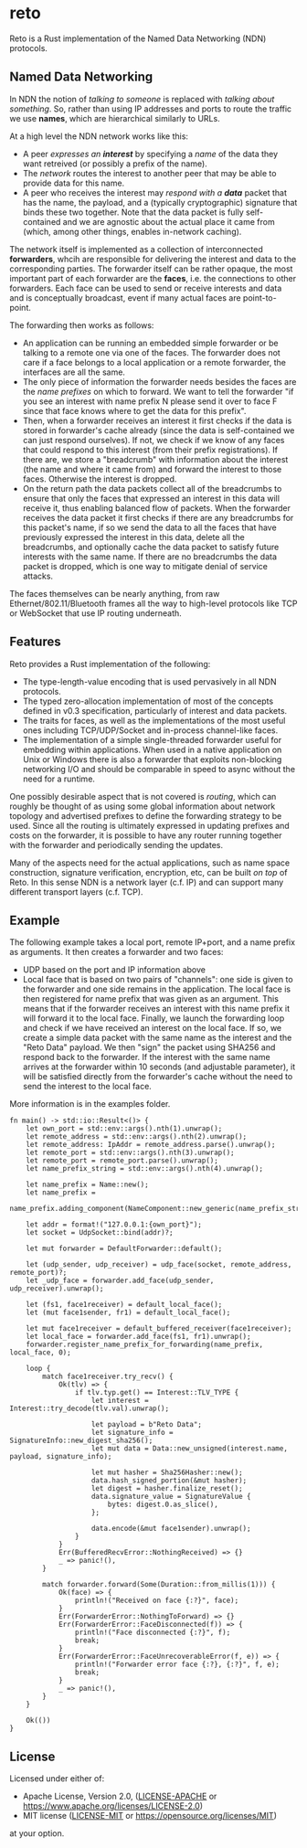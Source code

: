 reto
=========

Reto is a Rust implementation of the Named Data Networking (NDN) protocols.

## Named Data Networking

In NDN the notion of _talking to someone_ is replaced with _talking about something_. So, rather than using IP addresses and ports to route the traffic we use __names__, which are hierarchical similarly to URLs.

At a high level the NDN network works like this:
- A peer *expresses an __interest__* by specifying a _name_ of the data they want retreived (or possibly a prefix of the name).
- The _network_ routes the interest to another peer that may be able to provide data for this name.
- A peer who receives the interest may *respond with a __data__* packet that has the name, the payload, and a (typically cryptographic) signature that binds these two together. Note that the data packet is fully self-contained and we are agnostic about the actual place it came from (which, among other things, enables in-network caching).

The network itself is implemented as a collection of interconnected __forwarders__, whcih are responsible for delivering the interest and data to the corresponding parties. The forwarder itself can be rather opaque, the most important part of each forwarder are the __faces__, i.e. the connections to other forwarders. Each face can be used to send or receive interests and data and is conceptually broadcast, event if many actual faces are point-to-point.

The forwarding then works as follows:
- An application can be running an embedded simple forwarder or be talking to a remote one via one of the faces. The forwarder does not care if a face belongs to a local application or a remote forwarder, the interfaces are all the same.
- The only piece of information the forwarder needs besides the faces are the _name prefixes_ on which to forward. We want to tell the forwarder "if you see an interest with name prefix N please send it over to face F since that face knows where to get the data for this prefix".
- Then, when a forwarder receives an interest it first checks if the data is stored in forwarder's cache already (since the data is self-contained we can just respond ourselves). If not, we check if we know of any faces that could respond to this interest (from their prefix registrations). If there are, we store a "breadcrumb" with information about the interest (the name and where it came from) and forward the interest to those faces. Otherwise the interest is dropped.
- On the return path the data packets collect all of the breadcrumbs to ensure that only the faces that expressed an interest in this data will receive it, thus enabling balanced flow of packets. When the forwarder receives the data packet it first checks if there are any breadcrumbs for this packet's name, if so we send the data to all the faces that have previously expressed the interest in this data, delete all the breadcrumbs, and optionally cache the data packet to satisfy future interests with the same name. If there are no breadcrumbs the data packet is dropped, which is one way to mitigate denial of service attacks.

The faces themselves can be nearly anything, from raw Ethernet/802.11/Bluetooth frames all the way to high-level protocols like TCP or WebSocket that use IP routing underneath. 

## Features

Reto provides a Rust implementation of the following:
- The type-length-value encoding that is used pervasively in all NDN protocols.
- The typed zero-allocation implementation of most of the concepts defined in v0.3 specification, particularly of interest and data packets.
- The traits for faces, as well as the implementations of the most useful ones including TCP/UDP/Socket and in-process channel-like faces.
- The implementation of a simple single-threaded forwarder useful for embedding within applications. When used in a native application on Unix or Windows there is also a forwarder that exploits non-blocking networking I/O and should be comparable in speed to async without the need for a runtime.

One possibly desirable aspect that is not covered is _routing_, which can roughly be thought of as using some global information about network topology and advertised prefixes to define the forwarding strategy to be used. Since all the routing is ultimately expressed in updating prefixes and costs on the forwarder, it is possible to have any router running together with the forwarder and periodically sending the updates.

Many of the aspects need for the actual applications, such as name space construction, signature verification, encryption, etc, can be built _on top_ of Reto. In this sense NDN is a network layer (c.f. IP) and can support many different transport layers (c.f. TCP).

## Example

The following example takes a local port, remote IP+port, and a name prefix as arguments.
It then creates a forwarder and two faces: 
- UDP based on the port and IP information above
- Local face that is based on two pairs of "channels": one side is given to the forwarder and one side remains in the application.
The local face is then registered for name prefix that was given as an argument. This means that if the forwarder receives an interest with this name prefix it will forward it to the local face.
Finally, we launch the forwarding loop and check if we have received an interest on the local face. If so, we create a simple data packet with the same name as the interest and the "Reto Data" payload. We then "sign" the packet using SHA256 and respond back to the forwarder.
If the interest with the same name arrives at the forwarder within 10 seconds (and adjustable parameter), it will be satisfied directly from the forwarder's cache without the need to send the interest to the local face.

More information is in the examples folder.

```
fn main() -> std::io::Result<()> {
    let own_port = std::env::args().nth(1).unwrap();
    let remote_address = std::env::args().nth(2).unwrap();
    let remote_address: IpAddr = remote_address.parse().unwrap();
    let remote_port = std::env::args().nth(3).unwrap();
    let remote_port = remote_port.parse().unwrap();
    let name_prefix_string = std::env::args().nth(4).unwrap();

    let name_prefix = Name::new();
    let name_prefix =
        name_prefix.adding_component(NameComponent::new_generic(name_prefix_string.as_bytes()));

    let addr = format!("127.0.0.1:{own_port}");
    let socket = UdpSocket::bind(addr)?;

    let mut forwarder = DefaultForwarder::default();

    let (udp_sender, udp_receiver) = udp_face(socket, remote_address, remote_port)?;
    let _udp_face = forwarder.add_face(udp_sender, udp_receiver).unwrap();

    let (fs1, face1receiver) = default_local_face();
    let (mut face1sender, fr1) = default_local_face();

    let mut face1receiver = default_buffered_receiver(face1receiver);
    let local_face = forwarder.add_face(fs1, fr1).unwrap();
    forwarder.register_name_prefix_for_forwarding(name_prefix, local_face, 0);

    loop {
        match face1receiver.try_recv() {
            Ok(tlv) => {
                if tlv.typ.get() == Interest::TLV_TYPE {
                    let interest = Interest::try_decode(tlv.val).unwrap();

                    let payload = b"Reto Data";
                    let signature_info = SignatureInfo::new_digest_sha256();
                    let mut data = Data::new_unsigned(interest.name, payload, signature_info);

                    let mut hasher = Sha256Hasher::new();
                    data.hash_signed_portion(&mut hasher);
                    let digest = hasher.finalize_reset();
                    data.signature_value = SignatureValue {
                        bytes: digest.0.as_slice(),
                    };

                    data.encode(&mut face1sender).unwrap();
                }
            }
            Err(BufferedRecvError::NothingReceived) => {}
            _ => panic!(),
        }

        match forwarder.forward(Some(Duration::from_millis(1))) {
            Ok(face) => {
                println!("Received on face {:?}", face);
            }
            Err(ForwarderError::NothingToForward) => {}
            Err(ForwarderError::FaceDisconnected(f)) => {
                println!("Face disconnected {:?}", f);
                break;
            }
            Err(ForwarderError::FaceUnrecoverableError(f, e)) => {
                println!("Forwarder error face {:?}, {:?}", f, e);
                break;
            }
            _ => panic!(),
        }
    }

    Ok(())
}
```

## License

Licensed under either of:

 * Apache License, Version 2.0, ([LICENSE-APACHE](LICENSE-APACHE) or https://www.apache.org/licenses/LICENSE-2.0)
 * MIT license ([LICENSE-MIT](LICENSE-MIT) or https://opensource.org/licenses/MIT)

at your option.
